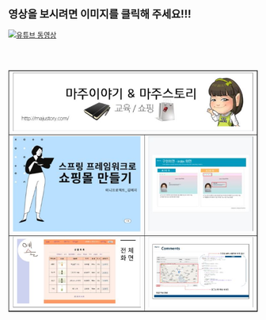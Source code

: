 <h2> 영상을 보시려면 이미지를 클릭해 주세요!!! </h2> 

[![유튜브 동영상](https://img.youtube.com/vi/cgz6o06AQPE/0.jpg)](https://www.youtube.com/watch?v=cgz6o06AQPE)

<br> <br>

<table border=1  width=100%>
<tr  >
  
  <td colspan="2" > <img src="https://github.com/qqq354/DjangoProject/blob/master/readme/0.JPG?raw=true"  />  </td>
  
</tr>
  
<tr>
  <td  > <img src="https://github.com/qqq354/DjangoProject/blob/master/readme/1.JPG?raw=true"  />  </td>
  
  <td  > <img src="https://github.com/qqq354/DjangoProject/blob/master/readme/2.JPG?raw=true"  />  </td>
</tr>  

<tr>
  <td  > <img src="https://github.com/qqq354/DjangoProject/blob/master/readme/3.JPG?raw=true"  />  </td>
  
  <td  > <img src="https://github.com/qqq354/DjangoProject/blob/master/readme/4.JPG?raw=true"  />  </td>
</tr>  

</table>

